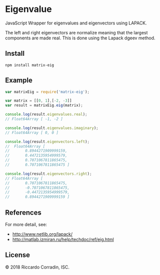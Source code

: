 # Eigenvalue
JavaScript Wrapper for eigenvalues and eigenvectors using LAPACK.

The left and right eigenvectors are normalize meaning that the largest components are made real.
This is done using the Lapack dgeev method.

## Install

```
npm install matrix-eig
```

## Example

```javascript
var matrixEig = require('matrix-eig');

var matrix = [[0, 1],[-2, -3]]
var result = matrixEig.eig(matrix);

console.log(result.eigenvalues.real);
// Float64Array [ -1, -2 ]

console.log(result.eigenvalues.imaginary);
// Float64Array [ 0, 0 ]

console.log(result.eigenvectors.left);
//  Float64Array [
//       0.8944271909999159,
//       0.4472135954999579,
//       0.7071067811865475,
//       0.7071067811865475 ]

console.log(result.eigenvectors.right);
// Float64Array [
//       0.7071067811865475,
//       -0.7071067811865475,
//       -0.4472135954999579,
//       0.8944271909999159 ]
```

## References

For more detail, see:

* http://www.netlib.org/lapack/
* http://matlab.izmiran.ru/help/techdoc/ref/eig.html

## License

&copy; 2018 Riccardo Corradin, ISC.
